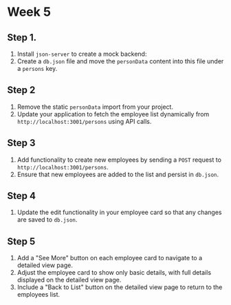 # Week 5

## Step 1.
1. Install `json-server` to create a mock backend:  
2. Create a `db.json` file and move the `personData` content into this file under a `persons` key.

## Step 2
1. Remove the static `personData` import from your project.  
2. Update your application to fetch the employee list dynamically from `http://localhost:3001/persons` using API calls.

## Step 3
1. Add functionality to create new employees by sending a `POST` request to `http://localhost:3001/persons`.  
2. Ensure that new employees are added to the list and persist in `db.json`.

## Step 4
1. Update the edit functionality in your employee card so that any changes are saved to `db.json`.  

## Step 5
1. Add a "See More" button on each employee card to navigate to a detailed view page.  
2. Adjust the employee card to show only basic details, with full details displayed on the detailed view page.  
3. Include a "Back to List" button on the detailed view page to return to the employees list.
